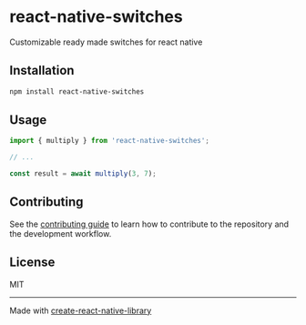 # react-native-switches

Customizable ready made switches for react native

## Installation

```sh
npm install react-native-switches
```

## Usage

```js
import { multiply } from 'react-native-switches';

// ...

const result = await multiply(3, 7);
```

## Contributing

See the [contributing guide](CONTRIBUTING.md) to learn how to contribute to the repository and the development workflow.

## License

MIT

---

Made with [create-react-native-library](https://github.com/callstack/react-native-builder-bob)
